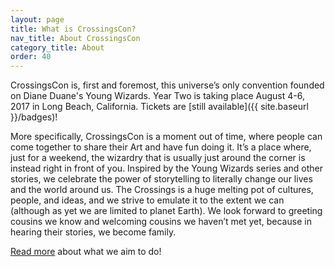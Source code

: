 ```yaml
---
layout: page
title: What is CrossingsCon?
nav_title: About CrossingsCon
category_title: About
order: 40
---
```


CrossingsCon is, first and foremost, this universe’s only convention founded on Diane Duane's Young Wizards. Year Two is taking place August 4-6, 2017 in Long Beach, California. Tickets are [still available]({{ site.baseurl }}/badges)!

More specifically, CrossingsCon is a moment out of time, where people can come together to share their Art and have fun doing it. It’s a place where, just for a weekend, the wizardry that is usually just around the corner is instead right in front of you. Inspired by the Young Wizards series and other stories, we celebrate the power of storytelling to literally change our lives and the world around us. The Crossings is a huge melting pot of cultures, people, and ideas, and we strive to emulate it to the extent we can (although as yet we are limited to planet Earth). We look forward to greeting cousins we know and welcoming cousins we haven’t met yet, because in hearing their stories, we become family.

[Read more](http://blog.crossingscon.org/post/162686937721/building-our-name-in-the-speech) about what we aim to do!
